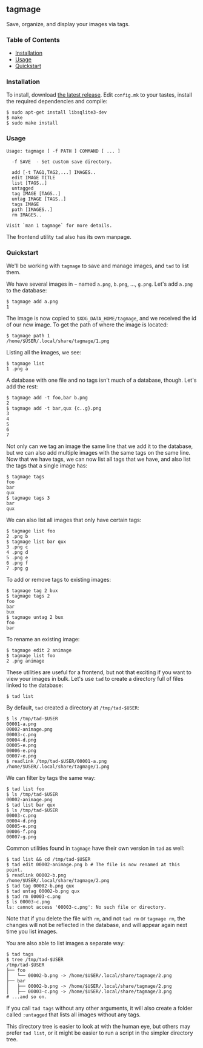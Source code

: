 ## tagmage

Save, organize, and display your images via tags.

### Table of Contents

- [Installation](#installation)
- [Usage](#usage)
- [Quickstart](#quickstart)

### Installation

To install, download [the latest
release](https://github.com/samuel-hunter/tagmage/releases). Edit `config.mk` to
your tastes, install the required dependencies and compile:

    $ sudo apt-get install libsqlite3-dev
    $ make
    $ sudo make install

### Usage

    Usage: tagmage [ -f PATH ] COMMAND [ ... ]
    
      -f SAVE  - Set custom save directory.
    
      add [-t TAG1,TAG2,...] IMAGES..
      edit IMAGE TITLE
      list [TAGS..]
      untagged
      tag IMAGE [TAGS..]
      untag IMAGE [TAGS..]
      tags IMAGE
      path [IMAGES..]
      rm IMAGES..
    
    Visit `man 1 tagmage` for more details.

The frontend utility `tad` also has its own manpage.

### Quickstart

We'll be working with `tagmage` to save and manage images, and `tad` to list
them.

We have several images in `~` named `a.png`, `b.png`, ..., `g.png`. Let's add
`a.png` to the database:

    $ tagmage add a.png
    1

The image is now copied to `$XDG_DATA_HOME/tagmage`, and we received the id of
our new image. To get the path of where the image is located:

    $ tagmage path 1
    /home/$USER/.local/share/tagmage/1.png

Listing all the images, we see:

    $ tagmage list
    1 .png a

A database with one file and no tags isn't much of a database, though. Let's add
the rest:

    $ tagmage add -t foo,bar b.png
    2
    $ tagmage add -t bar,qux {c..g}.png
    3
    4
    5
    6
    7

Not only can we tag an image the same line that we add it to the database, but
we can also add multiple images with the same tags on the same line. Now that we
have tags, we can now list all tags that we have, and also list the tags that a
single image has:

    $ tagmage tags
    foo
    bar
    qux
    $ tagmage tags 3
    bar
    qux

We can also list all images that only have certain tags:

    $ tagmage list foo
    2 .png b
    $ tagmage list bar qux
    3 .png c
    4 .png d
    5 .png e
    6 .png f
    7 .png g

To add or remove tags to existing images:

    $ tagmage tag 2 bux
    $ tagmage tags 2
    foo
    bar
    bux
    $ tagmage untag 2 bux
    foo
    bar

To rename an existing image:

    $ tagmage edit 2 animage
    $ tagmage list foo
    2 .png animage

These utilities are useful for a frontend, but not that exciting if you want to
view your images in bulk. Let's use `tad` to create a directory full of files
linked to the database:

    $ tad list

By default, `tad` created a directory at `/tmp/tad-$USER`:

    $ ls /tmp/tad-$USER
    00001-a.png
    00002-animage.png
    00003-c.png
    00004-d.png
    00005-e.png
    00006-e.png
    00007-e.png
    $ readlink /tmp/tad-$USER/00001-a.png
    /home/$USER/.local/share/tagmage/1.png

We can filter by tags the same way:

    $ tad list foo
    $ ls /tmp/tad-$USER
    00002-animage.png
    $ tad list bar qux
    $ ls /tmp/tad-$USER
    00003-c.png
    00004-d.png
    00005-e.png
    00006-f.png
    00007-g.png

Common utilities found in `tagmage` have their own version in `tad` as well:

    $ tad list && cd /tmp/tad-$USER
    $ tad edit 00002-animage.png b # The file is now renamed at this point.
    $ readlink 00002-b.png
    /home/$USER/.local/share/tagmage/2.png
    $ tad tag 00002-b.png qux
    $ tad untag 00002-b.png qux
    $ tad rm 00003-c.png
    $ ls 00003-c.png
    ls: cannot access '00003-c.png': No such file or directory.

Note that if you delete the file with `rm`, and not `tad rm` or `tagmage rm`,
the changes will not be reflected in the database, and will appear again next
time you list images.

You are also able to list images a separate way:

    $ tad tags
    $ tree /tmp/tad-$USER
    /tmp/tad-$USER
    ├── foo
    │   └── 00002-b.png -> /home/$USER/.local/share/tagmage/2.png
    ├── bar
    │   ├── 00002-b.png -> /home/$USER/.local/share/tagmage/2.png
    │   ├── 00003-c.png -> /home/$USER/.local/share/tagmage/3.png
    # ...and so on.

If you call `tad tags` without any other arguments, it will also create a folder
called `:untagged` that lists all images without any tags.

This directory tree is easier to look at with the human eye, but others may
prefer `tad list`, or it might be easier to run a script in the simpler
directory tree.
        